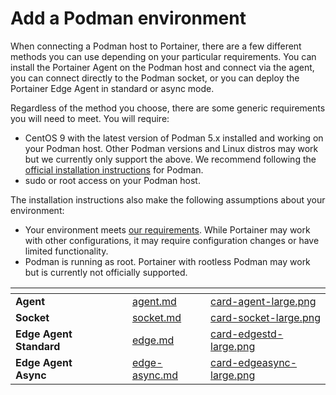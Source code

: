 # Add a Podman environment

When connecting a Podman host to Portainer, there are a few different methods you can use depending on your particular requirements. You can install the Portainer Agent on the Podman host and connect via the agent, you can connect directly to the Podman socket, or you can deploy the Portainer Edge Agent in standard or async mode.

Regardless of the method you choose, there are some generic requirements you will need to meet. You will require:

* CentOS 9 with the latest version of Podman 5.x installed and working on your Podman host. Other Podman versions and Linux distros may work but we currently only support the above. We recommend following the [official installation instructions](https://podman.io/docs/installation#installing-on-linux) for Podman.
* sudo or root access on your Podman host.

The installation instructions also make the following assumptions about your environment:

* Your environment meets [our requirements](../../../../start/requirements-and-prerequisites.md). While Portainer may work with other configurations, it may require configuration changes or have limited functionality.
* Podman is running as root. Portainer with rootless Podman may work but is currently not officially supported.

<table data-card-size="large" data-view="cards"><thead><tr><th></th><th></th><th></th><th data-hidden data-card-target data-type="content-ref"></th><th data-hidden data-card-cover data-type="files"></th></tr></thead><tbody><tr><td><strong>Agent</strong></td><td></td><td></td><td><a href="agent.md">agent.md</a></td><td><a href="../../..//assets/card-agent-large.png">card-agent-large.png</a></td></tr><tr><td><strong>Socket</strong></td><td></td><td></td><td><a href="socket.md">socket.md</a></td><td><a href="../../..//assets/card-socket-large.png">card-socket-large.png</a></td></tr><tr><td><strong>Edge Agent Standard</strong></td><td></td><td></td><td><a href="edge.md">edge.md</a></td><td><a href="../../..//assets/card-edgestd-large.png">card-edgestd-large.png</a></td></tr><tr><td><strong>Edge Agent Async</strong></td><td></td><td></td><td><a href="edge-async.md">edge-async.md</a></td><td><a href="../../..//assets/card-edgeasync-large.png">card-edgeasync-large.png</a></td></tr></tbody></table>
